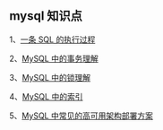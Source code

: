## mysql 知识点   

1、[一条 SQL 的执行过程](https://github.com/boilingfrog/Go-POINT/blob/master/mysql/1%E3%80%81%E4%B8%80%E6%9D%A1sql%E7%9A%84%E6%89%A7%E8%A1%8C%E8%BF%87%E7%A8%8B.md)   

2、[MySQL 中的事务理解](https://github.com/boilingfrog/Go-POINT/blob/master/mysql/2%E3%80%81MySQL%E4%B8%AD%E7%9A%84%E4%BA%8B%E5%8A%A1%E7%90%86%E8%A7%A3.md)     

3、[MySQL 中的锁理解](https://github.com/boilingfrog/Go-POINT/blob/master/mysql/3%E3%80%81MySQL%E4%B8%AD%E7%9A%84%E9%94%81.md)       

4、[MySQL 中的索引](https://github.com/boilingfrog/Go-POINT/blob/master/mysql/4%E3%80%81MySQL%E4%B8%AD%E7%9A%84%E7%B4%A2%E5%BC%95.md)          

5、[MySQL 中常见的高可用架构部署方案](https://github.com/boilingfrog/Go-POINT/blob/master/mysql/5%E3%80%81MySQL%E4%B8%AD%E7%9A%84%E9%83%A8%E7%BD%B2%E6%96%B9%E6%A1%88.md)            
